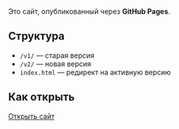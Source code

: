 Это сайт, опубликованный через **GitHub Pages**.

## Структура
- `/v1/` — старая версия
- `/v2/` — новая версия
- `index.html` — редирект на активную версию

## Как открыть
[Открыть сайт](https://username.github.io/repo-name/)
